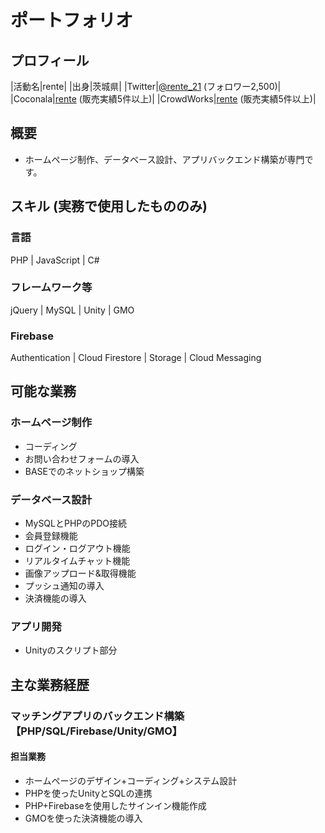 # ポートフォリオ

## プロフィール

|活動名|rente|
|出身|茨城県|
|Twitter|[@rente_21](https://twitter.com/rente_21) (フォロワー2,500)|
|Coconala|[rente](https://profile.coconala.com/users/1555261) (販売実績5件以上)|
|CrowdWorks|[rente](https://crowdworks.jp/public/employees/3099420?ref=mypage_nav1_account) (販売実績5件以上)|

## 概要

- ホームページ制作、データベース設計、アプリバックエンド構築が専門です。

## スキル (実務で使用したもののみ)

### 言語

PHP | JavaScript | C#

### フレームワーク等

jQuery | MySQL | Unity | GMO

### Firebase

Authentication | Cloud Firestore | Storage | Cloud Messaging

## 可能な業務

### ホームページ制作
- コーディング
- お問い合わせフォームの導入
- BASEでのネットショップ構築

### データベース設計
- MySQLとPHPのPDO接続
- 会員登録機能
- ログイン・ログアウト機能
- リアルタイムチャット機能
- 画像アップロード&取得機能
- プッシュ通知の導入
- 決済機能の導入

### アプリ開発
- Unityのスクリプト部分

## 主な業務経歴

### マッチングアプリのバックエンド構築【PHP/SQL/Firebase/Unity/GMO】

#### 担当業務
- ホームページのデザイン+コーディング+システム設計
- PHPを使ったUnityとSQLの連携
- PHP+Firebaseを使用したサインイン機能作成
- GMOを使った決済機能の導入
